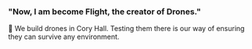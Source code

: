 ### "Now, I am become Flight, the creator of Drones."

🐻 We build drones in Cory Hall. Testing them there is our way of ensuring they can survive any environment. 

<!--
**Here are some ideas to get you started:**
🙋‍♀️ A short introduction - what is your organization all about?
🌈 Contribution guidelines - how can the community get involved?
👩‍💻 Useful resources - where can the community find your docs? Is there anything else the community should know?
🍿 Fun facts - what does your team eat for breakfast?
🧙 Remember, you can do mighty things with the power of [Markdown](https://docs.github.com/github/writing-on-github/getting-started-with-writing-and-formatting-on-github/basic-writing-and-formatting-syntax)
**Must have access to view:** https://www.notion.so/Tilt-Rotor-UAV-e46137f7488741cdbbdd6ecf57b008d7?pvs=4
-->
